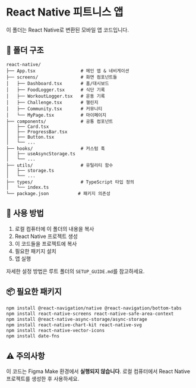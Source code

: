# React Native 피트니스 앱

이 폴더는 React Native로 변환된 모바일 앱 코드입니다.

## 📁 폴더 구조

```
react-native/
├── App.tsx                 # 메인 앱 & 네비게이션
├── screens/                # 화면 컴포넌트들
│   ├── Dashboard.tsx       # 홈/대시보드
│   ├── FoodLogger.tsx      # 식단 기록
│   ├── WorkoutLogger.tsx   # 운동 기록
│   ├── Challenge.tsx       # 챌린지
│   ├── Community.tsx       # 커뮤니티
│   └── MyPage.tsx          # 마이페이지
├── components/             # 공통 컴포넌트
│   ├── Card.tsx
│   ├── ProgressBar.tsx
│   ├── Button.tsx
│   └── ...
├── hooks/                  # 커스텀 훅
│   ├── useAsyncStorage.ts
│   └── ...
├── utils/                  # 유틸리티 함수
│   ├── storage.ts
│   └── ...
├── types/                  # TypeScript 타입 정의
│   └── index.ts
└── package.json           # 패키지 의존성

```

## 🚀 사용 방법

1. 로컬 컴퓨터에 이 폴더의 내용을 복사
2. React Native 프로젝트 생성
3. 이 코드들을 프로젝트에 복사
4. 필요한 패키지 설치
5. 앱 실행

자세한 설정 방법은 루트 폴더의 `SETUP_GUIDE.md`를 참고하세요.

## 📦 필요한 패키지

```bash
npm install @react-navigation/native @react-navigation/bottom-tabs
npm install react-native-screens react-native-safe-area-context
npm install @react-native-async-storage/async-storage
npm install react-native-chart-kit react-native-svg
npm install react-native-vector-icons
npm install date-fns
```

## ⚠️ 주의사항

이 코드는 Figma Make 환경에서 **실행되지 않습니다**.
로컬 컴퓨터에서 React Native 프로젝트를 생성한 후 사용하세요.
